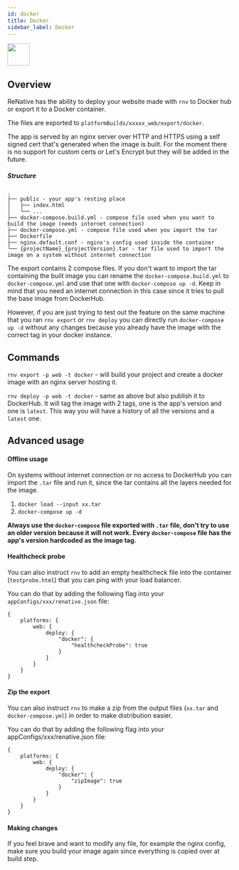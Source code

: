 ```yaml
---
id: docker
title: Docker
sidebar_label: Docker
---
```


<img src="https://www.docker.com/sites/default/files/d8/2019-07/Moby-logo.png" height=50 />

## Overview

ReNative has the ability to deploy your website made with `rnv` to Docker hub or export it to a Docker container.

The files are exported to `platformBuilds/xxxxx_web/export/docker`.

The app is served by an nginx server over HTTP and HTTPS using a self signed cert that's generated when the image is built. For the moment there is no support for custom certs or Let's Encrypt but they will be added in the future.

##### Structure

```
.
├── public - your app's resting place
│   ├── index.html
│   └── ...
├── docker-compose.build.yml - compose file used when you want to build the image (needs internet connection)
├── docker-compose.yml - compose file used when you import the tar
├── Dockerfile
├── nginx.default.conf - nginx's config used inside the container
└── {projectName}_{projectVersion}.tar - tar file used to import the image on a system without internet connection

```

The export contains 2 compose files. If you don't want to import the tar containing the built image you can rename the `docker-compose.build.yml` to `docker-compose.yml` and use that one with `docker-compose up -d`. Keep in mind that you need an internet connection in this case since it tries to pull the base image from DockerHub.

However, if you are just trying to test out the feature on the same machine that you ran `rnv export` or `rnv deploy` you can directly run `docker-compose up -d` without any changes because you already have the image with the correct tag in your docker instance.

## Commands

`rnv export -p web -t docker` - will build your project and create a docker image with an nginx server hosting it.

`rnv deploy -p web -t docker` - same as above but also publish it to DockerHub. It will tag the image with 2 tags, one is the app's version and one is `latest`. This way you will have a history of all the versions and a `latest` one.

## Advanced usage

#### Offline usage

On systems without internet connection or no access to DockerHub you can import the `.tar` file and run it, since the tar contains all the layers needed for the image.

1. `docker load --input xx.tar`
2. `docker-compose up -d`

**Always use the `docker-compose` file exported with `.tar` file, don't try to use an older version because it will not work. Every `docker-compose` file has the app's version hardcoded as the image tag.**

#### Healthcheck probe

You can also instruct `rnv` to add an empty healthcheck file into the container (`testprobe.html`) that you can ping with your load balancer.

You can do that by adding the following flag into your `appConfigs/xxx/renative.json` file:

```
{
    platforms: {
        web: {
            deploy: {
                "docker": {
                    "healthcheckProbe": true
                }
            }
        }
    }
}
```

#### Zip the export

You can also instruct `rnv` to make a zip from the output files (`xx.tar` and `docker-compose.yml`) in order to make distribution easier.

You can do that by adding the following flag into your appConfigs/xxx/renative.json file:

```
{
    platforms: {
        web: {
            deploy: {
                "docker": {
                    "zipImage": true
                }
            }
        }
    }
}
```

#### Making changes

If you feel brave and want to modify any file, for example the nginx config, make sure you build your image again since everything is copied over at build step.
